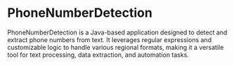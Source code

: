 # PhoneNumberDetection
PhoneNumberDetection is a Java-based application designed to detect and extract phone numbers from text. It leverages regular expressions and customizable logic to handle various regional formats, making it a versatile tool for text processing, data extraction, and automation tasks.
